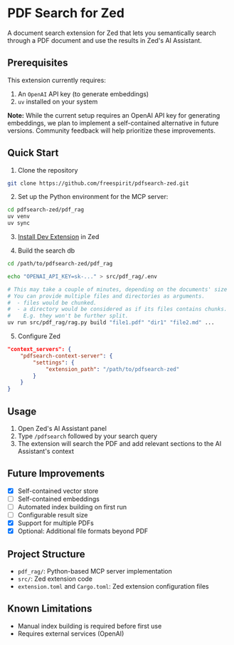 # PDF Search for Zed

A document search extension for Zed that lets you semantically search through a
PDF document and use the results in Zed's AI Assistant.

## Prerequisites

This extension currently requires:

1. An `OpenAI` API key (to generate embeddings)
2. `uv` installed on your system

**Note:** While the current setup requires an OpenAI API key for generating embeddings, we plan to implement a self-contained alternative in future versions. Community feedback will help prioritize these improvements.

## Quick Start

1. Clone the repository

```bash
git clone https://github.com/freespirit/pdfsearch-zed.git
```

2. Set up the Python environment for the MCP server:

```bash
cd pdfsearch-zed/pdf_rag
uv venv
uv sync
```

3. [Install Dev Extension](https://zed.dev/docs/extensions/developing-extensions) in Zed

4. Build the search db

```bash
cd /path/to/pdfsearch-zed/pdf_rag

echo "OPENAI_API_KEY=sk-..." > src/pdf_rag/.env

# This may take a couple of minutes, depending on the documents' size
# You can provide multiple files and directories as arguments.
#  - files would be chunked.
#  - a directory would be considered as if its files contains chunks.
#    E.g. they won't be further split.
uv run src/pdf_rag/rag.py build "file1.pdf" "dir1" "file2.md" ...
```

5. Configure Zed

```json
"context_servers": {
    "pdfsearch-context-server": {
        "settings": {
            "extension_path": "/path/to/pdfsearch-zed"
        }
    }
}
```

## Usage

1. Open Zed's AI Assistant panel
2. Type `/pdfsearch` followed by your search query
3. The extension will search the PDF and add relevant sections to the AI
   Assistant's context

## Future Improvements

- [x] Self-contained vector store
- [ ] Self-contained embeddings
- [ ] Automated index building on first run
- [ ] Configurable result size
- [x] Support for multiple PDFs
- [x] Optional: Additional file formats beyond PDF

## Project Structure

- `pdf_rag/`: Python-based MCP server implementation
- `src/`: Zed extension code
- `extension.toml` and `Cargo.toml`: Zed extension configuration files

## Known Limitations

- Manual index building is required before first use
- Requires external services (OpenAI)

